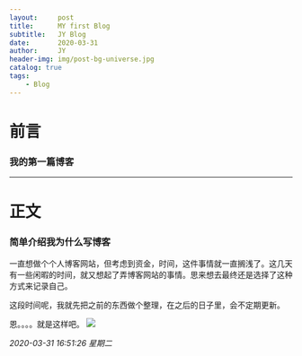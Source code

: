 ```yaml
---
layout:     post
title:      MY first Blog
subtitle:   JY Blog
date:       2020-03-31
author:     JY
header-img: img/post-bg-universe.jpg
catalog: true
tags:
    - Blog
---
```

# 前言
### 我的第一篇博客

------------


# 正文
### 简单介绍我为什么写博客

一直想做个个人博客网站，但考虑到资金，时间，这件事情就一直搁浅了。这几天有一些闲暇的时间，就又想起了弄博客网站的事情。思来想去最终还是选择了这种方式来记录自己。

这段时间呢，我就先把之前的东西做个整理，在之后的日子里，会不定期更新。

恩。。。。就是这样吧。
![](http://imgsrc.baidu.com/forum/pic/item/1414b63eb13533fa7b843048a2d3fd1f40345bf6.jpg)

*2020-03-31 16:51:26 星期二*
